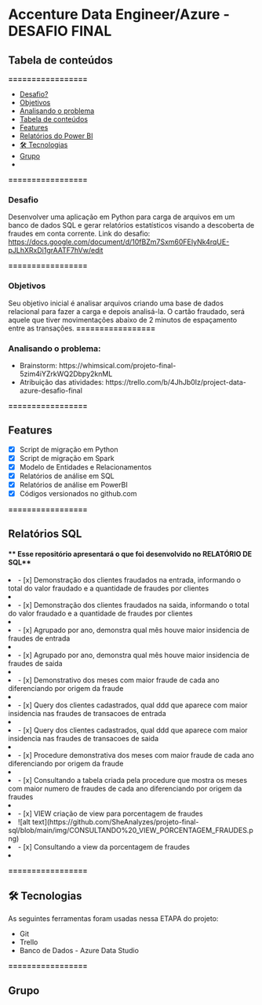 # Accenture Data Engineer/Azure - DESAFIO FINAL

## Tabela de conteúdos

**=================**

  - [Desafio?](#qual-o-desafio)
  - [Objetivos](#objetivos)
  - [Analisando o problema](#analisando-o-problema)
  - [Tabela de conteúdos](#tabela-de-conteúdos)
  - [Features](#features)
  - [Relatórios do Power BI](#relatórios-do-power-bi)
  - [🛠 Tecnologias](#-tecnologias)
  - [Grupo](#grupo)
  - 
   **=================**

### **Desafio**

Desenvolver uma aplicação em Python para carga de arquivos em um banco de dados SQL e gerar relatórios estatísticos visando a descoberta de fraudes em conta corrente.
Link do desafio:          https://docs.google.com/document/d/10fBZm7Sxm60FEIyNk4rqUE-pJLhXRxDi1grAATF7hVw/edit

**=================**

### **Objetivos**

Seu objetivo inicial é analisar arquivos criando uma base de dados relacional para fazer a carga e depois analisá-la. O cartão fraudado, será aquele que tiver movimentações abaixo de 2 minutos de espaçamento entre as transações.
**=================**

### **Analisando o problema:**

<ul>
    <li>Brainstorm: https://whimsical.com/projeto-final-5zim4iYZrkWQ2Dbpy2knML</li>
    <li>Atribuição das atividades: https://trello.com/b/4JhJb0Iz/project-data-azure-desafio-final</li>
</ul>

**=================**

## **Features**

- [x]  Script de migração em Python
- [x]  Script de migração em Spark
- [x]  Modelo de Entidades e Relacionamentos
- [x]  Relatórios de análise em SQL
- [x]  Relatórios de análise em PowerBI 
- [x]  Códigos versionados no github.com

**=================**

## **Relatórios SQL**


 #### ** Esse repositório apresentará o que foi desenvolvido no RELATÓRIO DE SQL**

<li>- [x]  Demonstração dos clientes fraudados na entrada, informando o total do valor fraudado e a quantidade de fraudes por clientes<li>
<li>- [x]  Demonstração dos clientes fraudados na saida, informando o total do valor fraudado e a quantidade de fraudes por clientes<li>
<li>- [x]  Agrupado por ano, demonstra qual mês houve maior insidencia de fraudes de entrada<li>
<li>- [x]  Agrupado por ano, demonstra qual mês houve maior insidencia de fraudes de saida<li>
<li>- [x]  Demonstrativo dos meses com maior fraude de cada ano diferenciando por origem da fraude<li>
<li>- [x]  Query dos clientes cadastrados, qual ddd que aparece com maior insidencia nas fraudes de transacoes de entrada<li>
<li>- [x]  Query dos clientes cadastrados, qual ddd que aparece com maior insidencia nas fraudes de transacoes de saida<li>
<li>- [x]  Procedure demonstrativa dos meses com maior fraude de cada ano diferenciando por origem da fraude<li>
<li>- [x]  Consultando a tabela criada pela procedure que mostra os meses com maior numero de fraudes de cada ano diferenciando por origem da fraudes<li>
<li>- [x]  VIEW criação de view para porcentagem de fraudes<li>
  ![alt text](https://github.com/SheAnalyzes/projeto-final-sql/blob/main/img/CONSULTANDO%20_VIEW_PORCENTAGEM_FRAUDES.png)
<li>- [x]  Consultando a view da porcentagem de fraudes<li>
  
  **=================**
## **🛠 Tecnologias**

As seguintes ferramentas foram usadas nessa ETAPA do projeto:

<ul>    <li>Git</li>
    <li>Trello</li>
    <li>Banco de Dados - Azure Data Studio</li>
</ul>
  
**=================**
## **Grupo**

 


